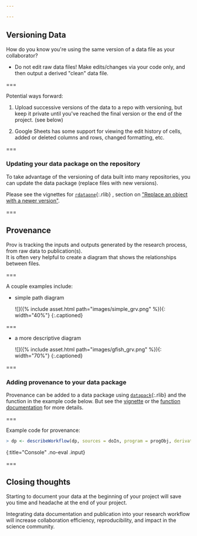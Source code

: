 ```yaml
---

---
```

  
## Versioning Data

How do you know you're using the same version of a data file as your collaborator?

 - Do not edit raw data files!  Make edits/changes via your code only, and then output a derived "clean" data file. 

===

Potential ways forward: 

1. Upload successive versions of the data to a repo with versioning, but keep it private until you've reached the final version or the end of the project.  (see below)

2. Google Sheets has some support for viewing the edit history of cells, added or deleted columns and rows, changed formatting, etc.  

===

### Updating your data package on the repository

To take advantage of the versioning of data built into many repositories, you can update the data package (replace files with new versions).  

Please see the vignettes for [`rdataone`](){:.rlib} , section on ["Replace an object with a newer version"](https://github.com/DataONEorg/rdataone/blob/master/vignettes/upload-data.Rmd).

===

## Provenance

Prov is tracking the inputs and outputs generated by the research process, from raw data to publication(s).  
It is often very helpful to create a diagram that shows the relationships between files.  

===

A couple examples include: 

 - simple path diagram  
 
   ![]({% include asset.html path="images/simple_grv.png" %}){: width="40%"}
   {:.captioned}

===

 - a more descriptive diagram  
 
   ![]({% include asset.html path="images/gfish_grv.png" %}){: width="70%"}
   {:.captioned}

===

### Adding provenance to your data package

Provenance can be added to a data package using [`datapack`](){:.rlib} and the function in the example code below.  But see the [vignette](https://github.com/ropensci/datapack/blob/master/vignettes/datapack-overview.Rmd) or the [function documentation](https://docs.ropensci.org/datapack/reference/describeWorkflow.html) for more details.  

===

Example code for provenance:



~~~r
> dp <- describeWorkflow(dp, sources = doIn, program = progObj, derivations = doOut)
~~~
{:title="Console" .no-eval .input}


===

## Closing thoughts

Starting to document your data at the beginning of your project will save you time and headache at the end of your project.

Integrating data documentation and publication into your research workflow will increase collaboration efficiency, reproducibility, and impact in the science community.  












